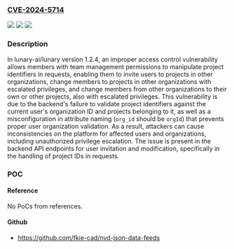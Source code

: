 ### [CVE-2024-5714](https://cve.mitre.org/cgi-bin/cvename.cgi?name=CVE-2024-5714)
![](https://img.shields.io/static/v1?label=Product&message=lunary-ai%2Flunary&color=blue)
![](https://img.shields.io/static/v1?label=Version&message=unspecified%3C%3D%20latest%20&color=brighgreen)
![](https://img.shields.io/static/v1?label=Vulnerability&message=CWE-284%20Improper%20Access%20Control&color=brighgreen)

### Description

In lunary-ai/lunary version 1.2.4, an improper access control vulnerability allows members with team management permissions to manipulate project identifiers in requests, enabling them to invite users to projects in other organizations, change members to projects in other organizations with escalated privileges, and change members from other organizations to their own or other projects, also with escalated privileges. This vulnerability is due to the backend's failure to validate project identifiers against the current user's organization ID and projects belonging to it, as well as a misconfiguration in attribute naming (`org_id` should be `orgId`) that prevents proper user organization validation. As a result, attackers can cause inconsistencies on the platform for affected users and organizations, including unauthorized privilege escalation. The issue is present in the backend API endpoints for user invitation and modification, specifically in the handling of project IDs in requests.

### POC

#### Reference
No PoCs from references.

#### Github
- https://github.com/fkie-cad/nvd-json-data-feeds

